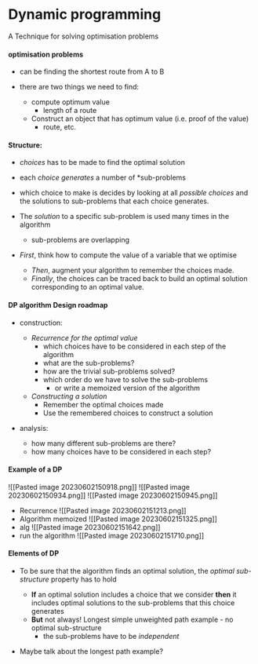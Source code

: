 # Dynamic programming
A Technique for solving optimisation problems
#### optimisation problems
* can be finding the shortest route from A to B

* there are two things we need to find:
	* compute optimum value
		* length of a route 
	* Construct an object that has optimum value (i.e. proof of the value)
		* route, etc.
#### Structure:
* *choices* has to be made to find the optimal solution
* each *choice generates* a number of *sub-problems
* which choice to make is decides by looking at all *possible choices* and the solutions to sub-problems that each choice generates.
* The *solution* to a specific sub-problem is used many times in the algorithm 
	* sub-problems are overlapping 

* *First*, think how to compute the value of a variable that we optimise
	* *Then*, augment your algorithm to remember the choices made.
	* *Finally*, the choices can be traced back to build an optimal solution corresponding to an optimal value.

#### DP algorithm Design roadmap
* construction:
	* *Recurrence for the optimal value*
		* which choices have to be considered in each step of the algorithm
		* what are the sub-problems?
		* how are the trivial sub-problems solved?
		* which order do we have to solve the sub-problems 
			* or write a memoized version of the algorithm
	* *Constructing a solution*
		* Remember the optimal choices made
		* Use the remembered choices to construct a solution 

* analysis:
	* how many different sub-problems are there?
	* how many choices have to be considered in each step?

#### Example of a DP
![[Pasted image 20230602150918.png]]
![[Pasted image 20230602150934.png]]
![[Pasted image 20230602150945.png]]

* Recurrence 
![[Pasted image 20230602151213.png]]
* Algorithm memoized
![[Pasted image 20230602151325.png]]
* alg
![[Pasted image 20230602151642.png]]
* run the algorithm 
![[Pasted image 20230602151710.png]]

#### Elements of DP
* To be sure that the algorithm finds an optimal solution, the *optimal sub-structure* property has to hold 
	* **If** an optimal solution includes a choice that we consider **then** it includes optimal solutions to the sub-problems that this choice generates
	* **But** not always! Longest simple unweighted path example - no optimal sub-structure
		* the sub-problems have to be *independent*

* Maybe talk about the longest path example?